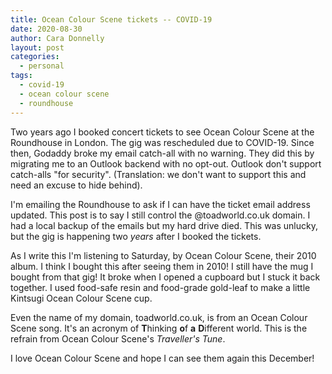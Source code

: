 ```yaml
---
title: Ocean Colour Scene tickets -- COVID-19
date: 2020-08-30
author: Cara Donnelly
layout: post
categories:
  - personal
tags:
  - covid-19
  - ocean colour scene
  - roundhouse
---
```


Two years ago I booked concert tickets to see Ocean Colour Scene at the Roundhouse in London.
The gig was rescheduled due to COVID-19.
Since then, Godaddy broke my email catch-all with no warning.
They did this by migrating me to an Outlook backend with no opt-out.
Outlook don't support catch-alls "for security".
(Translation: we don't want to support this and need an excuse to hide behind).

I'm emailing the Roundhouse to ask if I can have the ticket email address updated.
This post is to say I still control the @toadworld.co.uk domain.
I had a local backup of the emails but my hard drive died.
This was unlucky, but the gig is happening two _years_ after I booked the tickets.

As I write this I'm listening to Saturday, by Ocean Colour Scene, their 2010 album.
I think I bought this after seeing them in 2010!
I still have the mug I bought from that gig!
It broke when I opened a cupboard but I stuck it back together.
I used food-safe resin and food-grade gold-leaf to make a little Kintsugi Ocean Colour Scene cup.

Even the name of my domain, toadworld.co.uk, is from an Ocean Colour Scene song.
It's an acronym of **T**hinking **o**f **a** **D**ifferent world.
This is the refrain from Ocean Colour Scene's *Traveller's Tune*.

I love Ocean Colour Scene and hope I can see them again this December!
